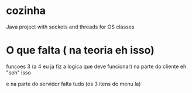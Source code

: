 # cozinha
Java project with sockets and threads for OS classes

# O que falta ( na teoria eh isso)
funcoes 3 (a 4 eu ja fiz a logica que deve funcionar)
na parte do cliente eh "soh" isso

e na parte do servidor falta tudo (os 3 itens do menu la)
